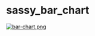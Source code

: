 # sassy_bar_chart
[![bar-chart.png](https://i.postimg.cc/Kz0kfTGz/bar-chart.png)](https://postimg.cc/S2zxNJzF)
